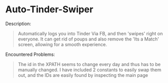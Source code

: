 # Auto-Tinder-Swiper

Description:
> Automatically logs you into Tinder Via FB, and then 'swipes' right on everyone. It can get rid of poups and also remove the 'Its a Match' screen, allowing for a smooth experience.


Encountered Problems:
> The id in the XPATH seems to change every day and thus has to be manually changed. I have included 2 constants to easily swap them out, and the IDs are easily found by inspecting the main page
